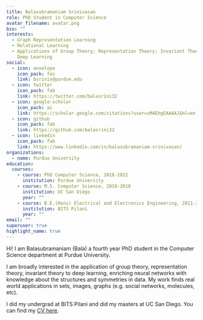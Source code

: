 ```yaml
---
title: Balasubramaniam Srinivasan
role: PhD Student in Computer Science
avatar_filename: avatar.png
bio: ""
interests:
  - Graph Representation Learning
  - Relational Learning
  - Applications of Group Theory; Representation Theory; Invariant Theory to
    Deep Learning
social:
  - icon: envelope
    icon_pack: fas
    link: bsriniv@purdue.edu
  - icon: twitter
    icon_pack: fab
    link: https://twitter.com/balasrini32
  - icon: google-scholar
    icon_pack: ai
    link: https://scholar.google.com/citations?user=uM4EhgEAAAAJ&hl=en
  - icon: github
    icon_pack: fab
    link: https://github.com/balasrini32
  - icon: linkedin
    icon_pack: fab
    link: https://www.linkedin.com/in/balasubramaniam-srinivasan/
organizations:
  - name: Purdue University
education:
  courses:
    - course: PhD Computer Science, 2018-2022
      institution: Purdue University
    - course: M.S. Computer Science, 2016-2018
      institution: UC San Diego
      year: ""
    - course: B.E.(Hons) Electrical and Electronics Engineering, 2011-2015
      institution: BITS Pilani
      year: ""
email: ""
superuser: true
highlight_name: true
---
```

Hi! I am Balasubramaniam (Bala) a fourth year PhD student in the Computer Science department at Purdue University. 

I am broadly interested in the application of group theory, representation theory, invariant theory to deep learning, enriching neural networks with knowledge about  the structures and symmetries in data.  My work finds real world applications in sets, images, graphs (e.g. social networks, molecules, etc).

I did my undergrad at BITS Pilani and did my masters at UC San Diego. You can find my [CV here](https://balasrini32.netlify.app/uploads/Bala_CV_Oct21.pdf).